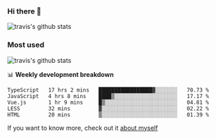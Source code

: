 ### Hi there 👋

<!--
**HondryTravis/HondryTravis** is a ✨ _special_ ✨ repository because its `README.md` (this file) appears on your GitHub profile.

Here are some ideas to get you started:

- 🔭 I’m currently working on ...
- 🌱 I’m currently learning ...
- 👯 I’m looking to collaborate on ...
- 🤔 I’m looking for help with ...
- 💬 Ask me about ...
- 📫 How to reach me: ...
- 😄 Pronouns: ...
- ⚡ Fun fact: ...
-->

![travis's github stats](https://github-readme-stats.vercel.app/api?username=HondryTravis&hide_title=true&hide=stars)
### Most used
![travis's github stats](https://github-readme-stats.anuraghazra1.vercel.app/api/top-langs/?username=HondryTravis&layout=compact&hide_title=true)

📊 **Weekly development breakdown**

<!--START_SECTION:waka-->
```text
TypeScript   17 hrs 2 mins   █████████████████▓░░░░░░░   70.73 % 
JavaScript   4 hrs 8 mins    ████▒░░░░░░░░░░░░░░░░░░░░   17.17 % 
Vue.js       1 hr 9 mins     █▒░░░░░░░░░░░░░░░░░░░░░░░   04.81 % 
LESS         32 mins         ▓░░░░░░░░░░░░░░░░░░░░░░░░   02.22 % 
HTML         20 mins         ▒░░░░░░░░░░░░░░░░░░░░░░░░   01.39 % 
```
<!--END_SECTION:waka-->

If you want to know more, check out it [about myself](https://hondrytravis.github.io/)
